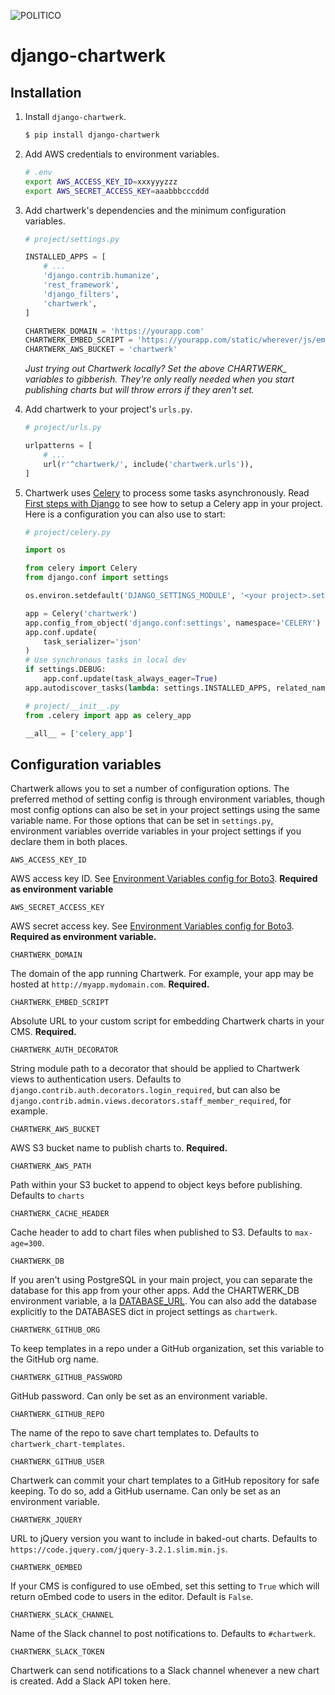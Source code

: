 ![POLITICO](https://rawgithub.com/The-Politico/src/master/images/logo/badge.png)

# django-chartwerk

## Installation

1. Install `django-chartwerk`.

    ```bash
    $ pip install django-chartwerk
    ```

2. Add AWS credentials to environment variables.

    ```bash
    # .env
    export AWS_ACCESS_KEY_ID=xxxyyyzzz
    export AWS_SECRET_ACCESS_KEY=aaabbbcccddd
    ```

3. Add chartwerk's dependencies and the minimum configuration variables.

    ```python
    # project/settings.py

    INSTALLED_APPS = [
        # ...
        'django.contrib.humanize',
        'rest_framework',
        'django_filters',
        'chartwerk',
    ]

    CHARTWERK_DOMAIN = 'https://yourapp.com'
    CHARTWERK_EMBED_SCRIPT = 'https://yourapp.com/static/wherever/js/embed_v1.js'
    CHARTWERK_AWS_BUCKET = 'chartwerk'
    ```

    _Just trying out Chartwerk locally? Set the above CHARTWERK\_ variables to gibberish. They're only really needed when you start publishing charts but will throw errors if they aren't set._

4. Add chartwerk to your project's `urls.py`.

    ```python
    # project/urls.py

    urlpatterns = [
        # ...
        url(r'^chartwerk/', include('chartwerk.urls')),
    ]
    ```

5. Chartwerk uses [Celery](http://docs.celeryproject.org/en/latest/getting-started/introduction.html) to process some tasks asynchronously. Read [First steps with Django](http://docs.celeryproject.org/en/latest/django/first-steps-with-django.html) to see how to setup a Celery app in your project. Here is a configuration you can also use to start:

    ```python
    # project/celery.py

    import os

    from celery import Celery
    from django.conf import settings

    os.environ.setdefault('DJANGO_SETTINGS_MODULE', '<your project>.settings')

    app = Celery('chartwerk')
    app.config_from_object('django.conf:settings', namespace='CELERY')
    app.conf.update(
        task_serializer='json'
    )
    # Use synchronous tasks in local dev
    if settings.DEBUG:
        app.conf.update(task_always_eager=True)
    app.autodiscover_tasks(lambda: settings.INSTALLED_APPS, related_name='celery')
    ```

    ```python
    # project/__init__.py
    from .celery import app as celery_app

    __all__ = ['celery_app']
    ```

## Configuration variables

Chartwerk allows you to set a number of configuration options. The preferred method of setting config is through environment variables, though most config options can also be set in your project settings using the same variable name. For those options that can be set in `settings.py`, environment variables override variables in your project settings if you declare them in both places.

`AWS_ACCESS_KEY_ID`

AWS access key ID. See [Environment Variables config for Boto3](http://boto3.readthedocs.io/en/latest/guide/configuration.html#environment-variables). **Required as environment variable**

`AWS_SECRET_ACCESS_KEY`

AWS secret access key. See [Environment Variables config for Boto3](http://boto3.readthedocs.io/en/latest/guide/configuration.html#environment-variables). **Required as environment variable.**

`CHARTWERK_DOMAIN`

The domain of the app running Chartwerk. For example, your app may be hosted at `http://myapp.mydomain.com`. **Required.**

`CHARTWERK_EMBED_SCRIPT`

Absolute URL to your custom script for embedding Chartwerk charts in your CMS. **Required.**

`CHARTWERK_AUTH_DECORATOR`

String module path to a decorator that should be applied to Chartwerk views to authentication users. Defaults to `django.contrib.auth.decorators.login_required`, but can also be `django.contrib.admin.views.decorators.staff_member_required`, for example.

`CHARTWERK_AWS_BUCKET`

AWS S3 bucket name to publish charts to. **Required.**

`CHARTWERK_AWS_PATH`

Path within your S3 bucket to append to object keys before publishing. Defaults to `charts`

`CHARTWERK_CACHE_HEADER`

Cache header to add to chart files when published to S3. Defaults to `max-age=300`.

`CHARTWERK_DB`

If you aren't using PostgreSQL in your main project, you can separate the database for this app from your other apps. Add the CHARTWERK_DB environment variable, a la [DATABASE_URL](https://github.com/kennethreitz/dj-database-url). You can also add the database explicitly to the DATABASES dict in project settings as `chartwerk`.

`CHARTWERK_GITHUB_ORG`

To keep templates in a repo under a GitHub organization, set this variable to the GitHub org name.

`CHARTWERK_GITHUB_PASSWORD`

GitHub password. Can only be set as an environment variable.

`CHARTWERK_GITHUB_REPO`

The name of the repo to save chart templates to. Defaults to `chartwerk_chart-templates`.

`CHARTWERK_GITHUB_USER`

Chartwerk can commit your chart templates to a GitHub repository for safe keeping. To do so, add a GitHub username. Can only be set as an environment variable.

`CHARTWERK_JQUERY`

URL to jQuery version you want to include in baked-out charts. Defaults to `https://code.jquery.com/jquery-3.2.1.slim.min.js`.


`CHARTWERK_OEMBED`

If your CMS is configured to use oEmbed, set this setting to `True` which will return oEmbed code to users in the editor. Default is `False`.

`CHARTWERK_SLACK_CHANNEL`

Name of the Slack channel to post notifications to. Defaults to `#chartwerk`.

`CHARTWERK_SLACK_TOKEN`

Chartwerk can send notifications to a Slack channel whenever a new chart is created. Add a Slack API token here.
